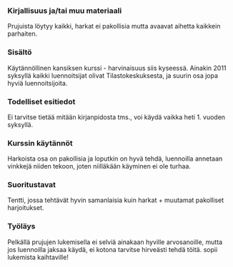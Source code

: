### Kirjallisuus ja/tai muu materiaali

Prujuista löytyy kaikki, harkat ei pakollisia mutta avaavat aihetta kaikkein parhaiten.

### Sisältö

Käytännöllinen kansiksen kurssi - harvinaisuus siis kyseessä. Ainakin 2011 syksyllä kaikki luennoitsijat olivat Tilastokeskuksesta, ja suurin osa jopa hyviä luennoitsijoita. 

### Todelliset esitiedot

Ei tarvitse tietää mitään kirjanpidosta tms., voi käydä vaikka heti 1. vuoden syksyllä.

### Kurssin käytännöt

Harkoista osa on pakollisia ja loputkin on hyvä tehdä, luennoilla annetaan vinkkejä niiden tekoon, joten niilläkään käyminen ei ole turhaa.

### Suoritustavat

Tentti, jossa tehtävät hyvin samanlaisia kuin harkat + muutamat pakolliset harjoitukset.

### Työläys

Pelkällä prujujen lukemisella ei selviä ainakaan hyville arvosanoille, mutta jos luennoilla jaksaa käydä, ei kotona tarvitse hirveästi tehdä töitä. sopii lukemista kaihtaville!